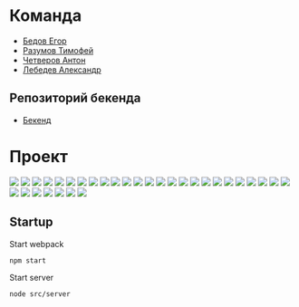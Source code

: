 # Команда

- [Бедов Егор](https://github.com/egogoger)
- [Разумов Тимофей](https://github.com/TimRazumov)
- [Четверов Антон](https://github.com/chtvrv) 
- [Лебедев Александр](https://github.com/CheerfulMushroom)

## Репозиторий бекенда
- [Бекенд](https://github.com/SIBIRSKAYA-KORONA/sport4all-backend)

# Проект
![](static/images/presentation/slide1.PNG)
![](static/images/presentation/slide2.PNG)
![](static/images/presentation/slide3.PNG)
![](static/images/presentation/slide4.PNG)
![](static/images/presentation/slide5.PNG)
![](static/images/presentation/slide6.PNG)
![](static/images/presentation/slide7.PNG)
![](static/images/presentation/slide8.PNG)
![](static/images/presentation/slide9.PNG)
![](static/images/presentation/slide10.PNG)
![](static/images/presentation/slide11.PNG)
![](static/images/presentation/slide12.PNG)
![](static/images/presentation/slide13.PNG)
![](static/images/presentation/slide14.PNG)
![](static/images/presentation/slide15.PNG)
![](static/images/presentation/slide16.PNG)
![](static/images/presentation/slide17.PNG)
![](static/images/presentation/slide18.PNG)
![](static/images/presentation/slide19.PNG)
![](static/images/presentation/slide20.PNG)
![](static/images/presentation/slide21.PNG)
![](static/images/presentation/slide22.PNG)
![](static/images/presentation/slide23.PNG)
![](static/images/presentation/slide24.PNG)
![](static/images/presentation/slide25.PNG)
![](static/images/presentation/slide26.PNG)
![](static/images/presentation/slide27.PNG)
![](static/images/presentation/slide28.PNG)
![](static/images/presentation/slide29.PNG)
![](static/images/presentation/slide30.PNG)
![](static/images/presentation/slide31.PNG)
![](static/images/presentation/slide32.PNG)

## Startup
Start webpack
```
npm start
```

Start server
```
node src/server
```